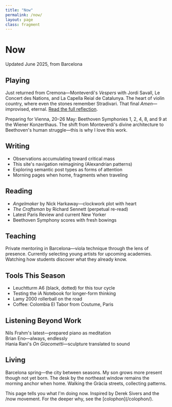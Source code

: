 ```yaml
---
title: "Now"
permalink: /now/
layout: page
class: fragment
---
```


# Now

<p class="whisper">Updated June 2025, from Barcelona</p>

## Playing

Just returned from Cremona—Monteverdi's *Vespers* with <span class="small-caps">Jordi Savall</span>, <span class="small-caps">Le Concert des Nations</span>, and <span class="small-caps">La Capella Reial de Catalunya</span>. The heart of violin country, where even the stones remember Stradivari. That final *Amen*—improvised, eternal. [Read the full reflection](/Vespers-with-Jordi/).

Preparing for Vienna, <span class="oldstyle">20–26</span> May: Beethoven Symphonies <span class="oldstyle">1</span>, <span class="oldstyle">2</span>, <span class="oldstyle">4</span>, <span class="oldstyle">8</span>, and <span class="oldstyle">9</span> at the <span class="small-caps">Wiener Konzerthaus</span>. The shift from Monteverdi's divine architecture to Beethoven's human struggle—this is why I love this work.

## Writing

- Observations accumulating toward critical mass
- This site's navigation reimagining (Alexandrian patterns)
- Exploring semantic post types as forms of attention
- Morning pages when home, fragments when traveling

## Reading

- *Angelmaker* by <span class="small-caps">Nick Harkaway</span>—clockwork plot with heart
- *The Craftsman* by <span class="small-caps">Richard Sennett</span> (perpetual re-read)
- Latest <span class="small-caps">Paris Review</span> and current <span class="small-caps">New Yorker</span>
- Beethoven Symphony scores with fresh bowings

## Teaching

Private mentoring in Barcelona—viola technique through the lens of presence. Currently selecting young artists for upcoming academies. Watching how students discover what they already know.

## Tools This Season

- <span class="small-caps">Leuchtturm A6</span> (black, dotted) for this tour cycle
- Testing the <span class="small-caps">iA Notebook</span> for longer-form thinking
- <span class="small-caps">Lamy 2000</span> rollerball on the road
- Coffee: Colombia <span class="small-caps">El Tabor</span> from <span class="small-caps">Coutume</span>, Paris

## Listening Beyond Work

<span class="small-caps">Nils Frahm</span>'s latest—prepared piano as meditation  
<span class="small-caps">Brian Eno</span>—always, endlessly  
<span class="small-caps">Hania Rani</span>'s *On Giacometti*—sculpture translated to sound

## Living

Barcelona spring—the city between seasons. My son grows more present though not yet born. The desk by the northeast window remains the morning anchor when home. Walking the Gràcia streets, collecting patterns.

<div class="ornament personal"></div>

<p class="whisper">This page tells you what I'm doing now. Inspired by Derek Sivers and the /now movement. For the deeper why, see the [colophon](/colophon/).</p>